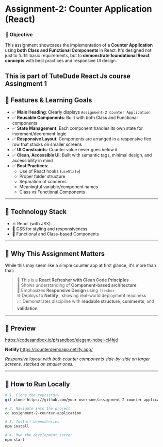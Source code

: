 # Assignment-2: Counter Application (React)

### 🚀 Objective
This assignment showcases the implementation of a **Counter Application** using **both Class and Functional Components** in React. It's designed not just to fulfill basic requirements, but to **demonstrate foundational React concepts** with best practices and responsive UI design.

This is part of TuteDude React Js course Assingment 1
---

## 📌 Features & Learning Goals

- ✅ **Main Heading**: Clearly displays `Assignment-2 Counter Application`
- ✅ **Reusable Components**: Built with both Class and Functional components
- ✅ **State Management**: Each component handles its own state for increment/decrement logic
- ✅ **Responsive Layout**: Components are arranged in a responsive flex row that stacks on smaller screens
- ✅ **UI Constraints**: Counter value never goes below `0`
- ✅ **Clean, Accessible UI**: Built with semantic tags, minimal design, and accessibility in mind
- ✅ **Best Practices**:
  - Use of React hooks (`useState`)
  - Proper folder structure
  - Separation of concerns
  - Meaningful variable/component names
  - Class vs Functional Components

---

## 🧩 Technology Stack

- ⚛️ React (with JSX)
- 🎨 CSS for styling and responsiveness
- 🧱 Functional and Class-based Components

---

## 🎯 Why This Assignment Matters

While this may seem like a simple counter app at first glance, it's more than that:

> 🔄 This is a **React Refresher with Clean Code Principles**  
> 🧰 Shows understanding of **Component-based architecture**  
> 📱 Emphasizes **Responsive Design** using `flexbox`  
> 🌐 Deploys to **Netlify** , showing real-world deployment readiness  
> 📈 Demonstrates discipline with **readable structure**, **comments**, and **validation**  

---

## 📸 Preview

https://codesandbox.io/p/sandbox/elegant-nobel-cl4hjd

**Netlify** https://counterdemoapp.netlify.app/

_Responsive layout with both counter components side-by-side on larger screens, stacked on smaller ones._

---

## 🧪 How to Run Locally

```bash
# 1. Clone the repository
git clone https://github.com/your-username/assignment-2-counter-application.git

# 2. Navigate into the project
cd assignment-2-counter-application

# 3. Install dependencies
npm install

# 4. Run the development server
npm start
